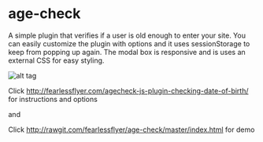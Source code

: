 # age-check

A simple plugin that verifies if a user is old enough to enter your site. You can easily customize the plugin with options and it uses sessionStorage to keep from popping up again. The modal box is responsive and is uses an external CSS for easy styling.

![alt tag](http://cdn.fearlessflyer.com/main/wp-content/uploads/2015/03/age-check-demo.gif)

Click http://fearlessflyer.com/agecheck-js-plugin-checking-date-of-birth/ for instructions and options

and 

Click http://rawgit.com/fearlessflyer/age-check/master/index.html for demo

